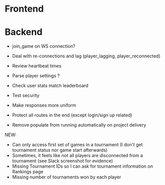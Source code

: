 # Frontend

# Backend
- join_game on WS connection?
- Deal with re-connections and lag (player_lagging, player_reconnected)
- Review heartbeat times

- Parse player settings ?
- Check user stats match leaderboard
- Test security
- Make responses more uniform
- Protect all routes in the end (except login/sign up related)
- Remove populate from running automatically on project delivery

NEW:
- Can only access first set of games in a tournament (I don't get tournament status nor game start afterwards)
- Sometimes, it feels like not all players are disconnected from a tournament (see Slack screenshot for evidence)
- Missing Tournament IDs so I can ask for tournament information on Rankings page
- Missing number of tournaments won by each player
